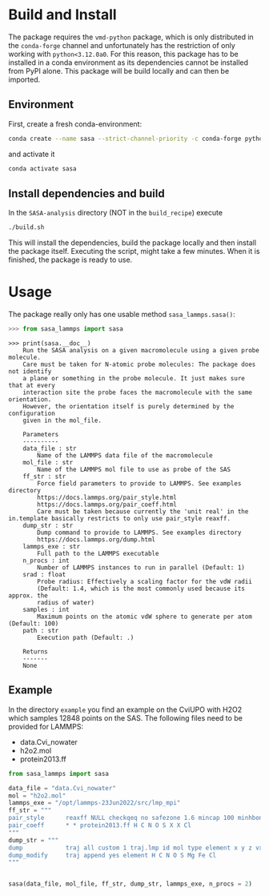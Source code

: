 # Build and Install

The package requires the `vmd-python` package, which is only distributed in the `conda-forge` channel and unfortunately has the restriction of only working with `python<3.12.0a0`. For this reason, this package has to be installed in a conda environment as its dependencies cannot be installed from PyPI alone. 
This package will be build locally and can then be imported.

## Environment

First, create a fresh conda-environment:

```bash
conda create --name sasa --strict-channel-priority -c conda-forge python"<3.12.0a0" conda-build
```

and activate it

```bash
conda activate sasa
```
## Install dependencies and build

In the `SASA-analysis` directory (NOT in the `build_recipe`) execute 

```bash
./build.sh
```

This will install the dependencies, build the package locally and then install the package itself. Executing the script, might take a few minutes. When it is finished, the package is ready to use.

# Usage

The package really only has one usable method `sasa_lammps.sasa()`:

```python
>>> from sasa_lammps import sasa
```

```
>>> print(sasa.__doc__)
    Run the SASA analysis on a given macromolecule using a given probe molecule.
    Care must be taken for N-atomic probe molecules: The package does not identify
    a plane or something in the probe molecule. It just makes sure that at every
    interaction site the probe faces the macromolecule with the same orientation.
    However, the orientation itself is purely determined by the configuration
    given in the mol_file.

    Parameters
    ----------
    data_file : str
        Name of the LAMMPS data file of the macromolecule
    mol_file : str
        Name of the LAMMPS mol file to use as probe of the SAS
    ff_str : str
        Force field parameters to provide to LAMMPS. See examples directory
        https://docs.lammps.org/pair_style.html
        https://docs.lammps.org/pair_coeff.html
        Care must be taken because currently the 'unit real' in the in.template basically restricts to only use pair_style reaxff.
    dump_str : str
        Dump command to provide to LAMMPS. See examples directory
        https://docs.lammps.org/dump.html
    lammps_exe : str
        Full path to the LAMMPS executable
    n_procs : int
        Number of LAMMPS instances to run in parallel (Default: 1)
    srad : float
        Probe radius: Effectively a scaling factor for the vdW radii
        (Default: 1.4, which is the most commonly used because its approx. the
        radius of water)
    samples : int
        Maximum points on the atomic vdW sphere to generate per atom (Default: 100)
    path : str
        Execution path (Default: .)

    Returns
    -------
    None

```

## Example

In the directory `example` you find an example on the CviUPO with H2O2 which samples 12848 points on the SAS. The following files need to be provided for LAMMPS:
- data.Cvi_nowater
- h2o2.mol
- protein2013.ff

```python
from sasa_lammps import sasa

data_file = "data.Cvi_nowater"
mol = "h2o2.mol"
lammps_exe = "/opt/lammps-23Jun2022/src/lmp_mpi" 
ff_str = """
pair_style      reaxff NULL checkqeq no safezone 1.6 mincap 100 minhbonds 150
pair_coeff      * * protein2013.ff H C N O S X X Cl  
"""
dump_str = """
dump            traj all custom 1 traj.lmp id mol type element x y z vx vy vz q 
dump_modify     traj append yes element H C N O S Mg Fe Cl
"""


sasa(data_file, mol_file, ff_str, dump_str, lammps_exe, n_procs = 2)
```
